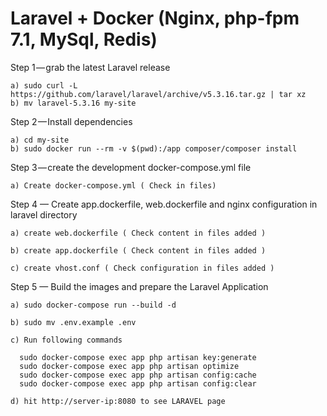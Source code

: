 # Laravel + Docker (Nginx, php-fpm 7.1, MySql, Redis)

Step 1 — grab the latest Laravel release

    a) sudo curl -L https://github.com/laravel/laravel/archive/v5.3.16.tar.gz | tar xz
    b) mv laravel-5.3.16 my-site

Step 2 — Install dependencies

    a) cd my-site
    b) sudo docker run --rm -v $(pwd):/app composer/composer install

Step 3 — create the development docker-compose.yml file

    a) Create docker-compose.yml ( Check in files)
  
Step 4 — Create app.dockerfile, web.dockerfile and nginx configuration in laravel directory 
  
    a) create web.dockerfile ( Check content in files added )
  
    b) create app.dockerfile ( Check content in files added )
  
    c) create vhost.conf ( Check configuration in files added )
 
Step 5 — Build the images and prepare the Laravel Application
   
    a) sudo docker-compose run --build -d

    b) sudo mv .env.example .env
   
    c) Run following commands

      sudo docker-compose exec app php artisan key:generate
      sudo docker-compose exec app php artisan optimize
      sudo docker-compose exec app php artisan config:cache
      sudo docker-compose exec app php artisan config:clear
   
    d) hit http://server-ip:8080 to see LARAVEL page
